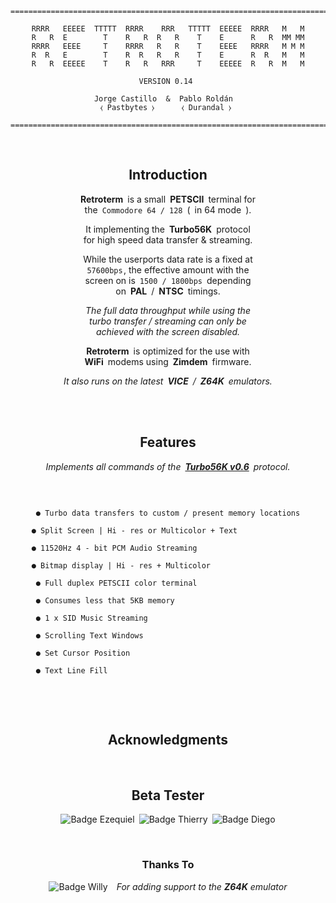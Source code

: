<div align = center>

```
===============================================================================

RRRR   EEEEE  TTTTT  RRRR    RRR   TTTTT  EEEEE  RRRR   M   M
R   R  E        T    R   R  R   R    T    E      R   R  MM MM
RRRR   EEEE     T    RRRR   R   R    T    EEEE   RRRR   M M M
R  R   E        T    R  R   R   R    T    E      R  R   M   M
R   R  EEEEE    T    R   R   RRR     T    EEEEE  R   R  M   M
                                                             
                        VERSION 0.14                         
                                                 
              Jorge Castillo  &  Pablo Roldán                
               ⧼ Pastbytes ⧽      ⧼ Durandal ⧽                
                 
===============================================================================
```

<br>

## Introduction

**Retroterm** is a small **PETSCII** terminal for <br>
the `Commodore 64 / 128` ( in 64 mode ).

It implementing the **Turbo56K** protocol <br>
for high speed data transfer & streaming.

While the userports data rate is a fixed at <br>
`57600bps` , the effective amount with the <br>
screen on is `1500 / 1800bps` depending <bR>
on **PAL** / **NTSC** timings.

*The full data throughput while using the* <br>
*turbo transfer / streaming can only be* <br>
*achieved with the screen disabled.*

**Retroterm** is optimized for the use with <br>
**WiFi** modems using **Zimdem** firmware.

*It also runs on the latest **VICE** / **Z64K** emulators.*

  
<br>
<br>


## Features

*Implements all commands of the **[Turbo56K v0.6]** protocol.*

<br>

```

● Turbo data transfers to custom / present memory locations

● Split Screen | Hi - res or Multicolor + Text               

● 11520Hz 4 - bit PCM Audio Streaming                        

● Bitmap display | Hi - res + Multicolor                     

● Full duplex PETSCII color terminal                       

● Consumes less that 5KB memory                            

● 1 x SID Music Streaming                                  

● Scrolling Text Windows                                   

● Set Cursor Position                                      

● Text Line Fill                                           
  
```

<br>
<br>

## Acknowledgments

<br>

## Beta Tester

![Badge Ezequiel] ![Badge Thierry] ![Badge Diego]

<br>

### Thanks To

![Badge Willy] *For adding support to the **Z64K** emulator*

</div>

    
<!----------------------------------------------------------------------------->

[Badge Ezequiel]: https://img.shields.io/badge/Ezequiel_Filgueiras-62c157?style=for-the-badge
[Badge Thierry]: https://img.shields.io/badge/Thierry_Kurt-62c157?style=for-the-badge
[Badge Diego]: https://img.shields.io/badge/Diego_di_Franceschi-62c157?style=for-the-badge
[Badge Willy]: https://img.shields.io/badge/WillyManilly-57bbc1?style=for-the-badge

[Turbo56K v0.6]: Documentation/Turbo56K.md
